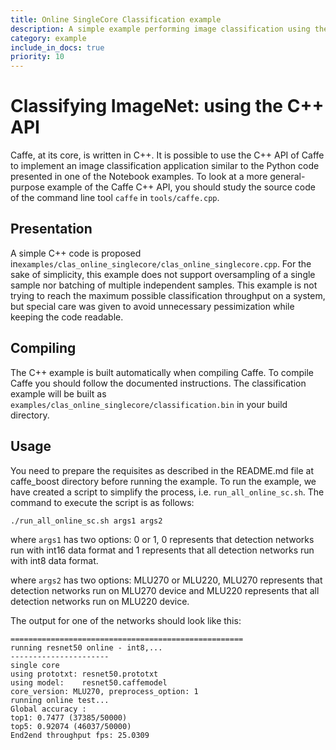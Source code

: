 ```yaml
---
title: Online SingleCore Classification example
description: A simple example performing image classification using the low-level C++ API.
category: example
include_in_docs: true
priority: 10
---
```


# Classifying ImageNet: using the C++ API

Caffe, at its core, is written in C++. It is possible to use the C++ API of Caffe to implement an image classification application similar to the Python code presented in one of the Notebook examples. To look at a more general-purpose example of the Caffe C++ API, you should study the source code of the command line tool `caffe` in `tools/caffe.cpp`.

## Presentation

A simple C++ code is proposed in`examples/clas_online_singlecore/clas_online_singlecore.cpp`.
For the sake of simplicity, this example does not support oversampling of a single sample nor batching of multiple independent samples. This example is not trying to reach the maximum possible classification throughput on
a system, but special care was given to avoid unnecessary pessimization while keeping the code readable.

## Compiling

The C++ example is built automatically when compiling Caffe. To compile Caffe you should follow the documented instructions. The classification example will be built as `examples/clas_online_singlecore/classification.bin` in your build directory.

## Usage

You need to prepare the requisites as described in the README.md file at caffe_boost directory before running the example. To run the example, we have created a script to simplify the process, i.e. `run_all_online_sc.sh`. The command to execute the script is as follows:
```
./run_all_online_sc.sh args1 args2
```
where `args1` has two options: 0 or 1, 0 represents that detection networks run with int16 data format and 1 represents that all detection networks run with int8 data format.

where `args2` has two options: MLU270 or MLU220, MLU270 represents that detection networks run on MLU270 device and MLU220 represents that all detection networks run on MLU220 device.

The output for one of the networks should look like this:

```
====================================================
running resnet50 online - int8,...
----------------------
single core
using prototxt: resnet50.prototxt
using model:    resnet50.caffemodel
core_version: MLU270, preprocess_option: 1
running online test...
Global accuracy :
top1: 0.7477 (37385/50000)
top5: 0.92074 (46037/50000)
End2end throughput fps: 25.0309
```
